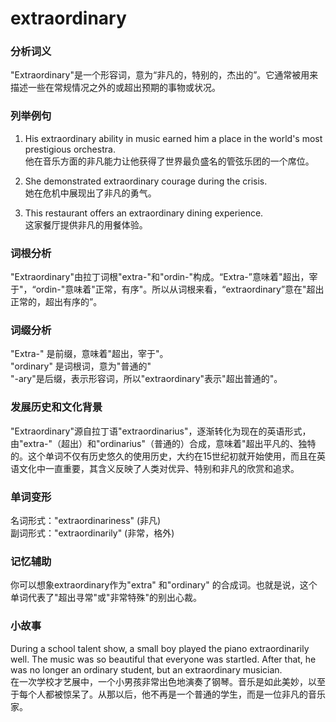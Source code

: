 # extraordinary

### 分析词义

  

"Extraordinary"是一个形容词，意为“非凡的，特别的，杰出的”。它通常被用来描述一些在常规情况之外的或超出预期的事物或状况。

  

### 列举例句

  

1.  His extraordinary ability in music earned him a place in the world's most prestigious orchestra.  
    他在音乐方面的非凡能力让他获得了世界最负盛名的管弦乐团的一个席位。
    
      
    
2.  She demonstrated extraordinary courage during the crisis.  
    她在危机中展现出了非凡的勇气。
    
      
    
3.  This restaurant offers an extraordinary dining experience.  
    这家餐厅提供非凡的用餐体验。
    
      
    

  

### 词根分析

  

"Extraordinary"由拉丁词根"extra-"和"ordin-"构成。“Extra-”意味着"超出，宰于"，“ordin-"意味着"正常，有序"。所以从词根来看，“extraordinary”意在"超出正常的，超出有序的”。

  

### 词缀分析

  

"Extra-" 是前缀，意味着"超出，宰于"。  
"ordinary" 是词根词，意为"普通的"  
"-ary"是后缀，表示形容词，所以"extraordinary"表示"超出普通的"。

  

### 发展历史和文化背景

  

"Extraordinary"源自拉丁语"extraordinarius"，逐渐转化为现在的英语形式，由"extra-"（超出）和"ordinarius"（普通的）合成，意味着"超出平凡的、独特的。这个单词不仅有历史悠久的使用历史，大约在15世纪初就开始使用，而且在英语文化中一直重要，其含义反映了人类对优异、特别和非凡的欣赏和追求。

  

### 单词变形

  

名词形式："extraordinariness" (非凡)  
副词形式："extraordinarily" (非常，格外)

  

### 记忆辅助

  

你可以想象extraordinary作为"extra" 和"ordinary" 的合成词。也就是说，这个单词代表了"超出寻常"或"非常特殊"的别出心裁。

  

### 小故事

  

During a school talent show, a small boy played the piano extraordinarily well. The music was so beautiful that everyone was startled. After that, he was no longer an ordinary student, but an extraordinary musician.  
在一次学校才艺展中，一个小男孩非常出色地演奏了钢琴。音乐是如此美妙，以至于每个人都被惊呆了。从那以后，他不再是一个普通的学生，而是一位非凡的音乐家。
